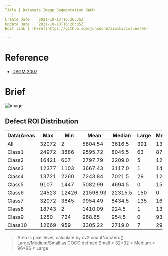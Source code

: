 ```yaml
---
Title | Datasets Image Segmentation DAGM
-- | --
Create Date | `2021-10-13T16:26:35Z`
Update Date | `2021-10-13T16:26:35Z`
Edit link | [here](https://github.com/junxnone/aiwiki/issues/95)

---
```

# Reference
- [DAGM 2007](http://resources.mpi-inf.mpg.de/conference/dagm/2007/prizes.html)

# Brief

![image](https://user-images.githubusercontent.com/2216970/75320798-73e08500-58aa-11ea-9c7f-9ce0cacdb0b5.png)

## Defect ROI Distribution

Data\Areas | Max | Min | Mean | Median | Large | Medium | Small 
-- | -- | -- | -- | -- | -- | -- | --
All | 32072 | 2 | 5804.54 | 3616.5 | 391 | 1322 | 384
Class1 | 24972 | 3886 | 9595.72 | 8045.5 | 63 | 87 | 0
Class2 | 16421 | 607 | 2797.79 | 2209.0 | 5 | 126 | 19
Class3 | 12377 | 1103 | 3667.43 | 3117.0 | 1 | 149 | 0
Class4 | 13721 | 2260 | 7243.84 | 7021.5 | 29 | 121 | 0
Class5 | 9107 | 1447 | 5082.99 | 4694.5 | 0 | 150 | 0
Class6 | 24523 | 12426 | 21598.93 | 22315.5 | 150 | 0 | 0
Class7 | 32072 | 3845 | 9954.49 | 8434.5 | 135 | 165 | 0
Class8 | 18743 | 2 | 1410.09 | 924.5 | 1 | 139 | 160
Class9 | 1250 | 724 | 968.65 | 954.5 | 0 | 93 | 204
Class10 | 12669 | 959 | 3305.22 | 2719.0 | 7 | 292 | 1

> Area is pixel level, calculate by cv2.countNonZero()
> Large/Medium/Small as COCO defined
> Small < 32\*32 < Medium < 96\*96 < Large
